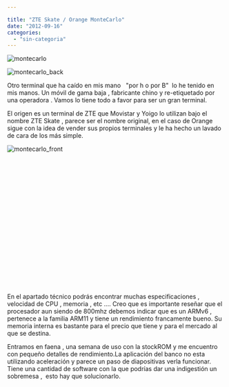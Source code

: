 ```yaml
---

title: "ZTE Skate / Orange MonteCarlo"
date: "2012-09-16"
categories: 
  - "sin-categoria"
---
```


![](images/orange-monte-carlo.jpg "montecarlo")

![montecarlo_back](images/7921541954_36a671c0d4.jpg)

Otro terminal que ha caído en mis mano   "por h o por B"  lo he tenido en mis manos. Un móvil de gama baja , fabricante chino y re-etiquetado por una operadora . Vamos lo tiene todo a favor para ser un gran terminal.

El origen es un terminal de ZTE que Movistar y Yoigo lo utilizan bajo el nombre ZTE Skate , parece ser el nombre original, en el caso de Orange sigue con la idea de vender sus propios terminales y le ha hecho un lavado de cara de los más simple.

![montecarlo_front](images/7921541720_8d4ef09901.jpg)

 

 

 

 

 

 

 

 

 

 

En el apartado técnico podrás encontrar muchas especificaciones , velocidad de CPU , memoria , etc .... Creo que es importante reseñar que el procesador aun siendo de 800mhz debemos indicar que es un ARMv6 , pertenece a la familia ARM11 y tiene un rendimiento francamente bueno. Su memoria interna es bastante para el precio que tiene y para el mercado al que se destina.

Entramos en faena , una semana de uso con la stockROM y me encuentro con pequeño detalles de rendimiento.La aplicación del banco no esta utilizando aceleración y parece un paso de diapositivas verla funcionar. Tiene una cantidad de software con la que podrías dar una indigestión un sobremesa ,  esto hay que solucionarlo.
